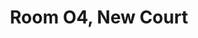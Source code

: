 ---
basin: En-Suite
cudn: true
floor: First
grade: 8
images: []
living_room: 'Yes'
location: New Court
name: O4
network: Wired and Wireless
title: Room O4, New Court
---